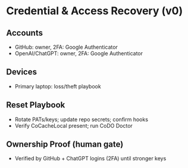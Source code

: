 # Credential & Access Recovery (v0)
## Accounts
- GitHub: owner, 2FA: Google Authenticator
- OpenAI/ChatGPT: owner, 2FA: Google Authenticator
## Devices
- Primary laptop: loss/theft playbook
## Reset Playbook
- Rotate PATs/keys; update repo secrets; confirm hooks
- Verify CoCacheLocal present; run CoDO Doctor
## Ownership Proof (human gate)
- Verified by GitHub + ChatGPT logins (2FA) until stronger keys
